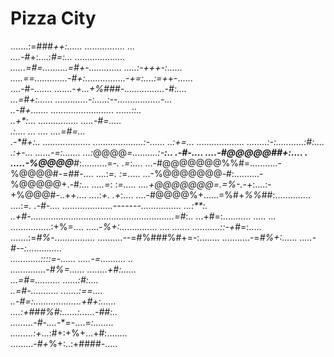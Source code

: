 # Pizza City
   .......:=###*++:......             ................  ...          
   ....-*#+:....:*#=:...               ....................         
......=#=..........=#+-............. .....:-++****+-:......         
.....=*=.............-#+:................-*+=:....:=+*+-......      
....-#-.......  .......-*+...+%###***-................-#*:....      
...=#+:......   .............-:.....:--.................**-...      
..-#+.......        .........................     ......:**:..      
..+*:...                        ................    .....-#=.....   
.:**....                        ...         ....      ....=#=...    
.-*#+:..        ...................   ....................:**-......
..:+=...        ...................  ........:-:...........:*#*:....
.:+*-...        ......-***=:.......     ...:*@@@@*=..........:-**:..
.-#-....        ....-#@@@@@##+:.... . .....-%@@@@**#*:..........=*-.
.=*:....        ...-#@@@@@@@%%#=...........-%@@@@#-=##-.... ....:*=.
:*=.....        ...-%@@@@@@@*-#*:..........-%@@@@@+.-#*:... .....=*:
:*=.....        ....+@@@@@@@=.=%-.-*+:....:-+%@@@#-..++.... ....:*+.
.+*:....        ....-#@@@@%+......=%#+*%%*##:.............. ....:*=.
.-#-....        ....................-------................ ...:**:.
..+#-.........................................................=#*:..
...+#=:...........       .....       ...    ................:+%=....
.....-*%+:............... ....      ....... ...........::-+*#=:.....
.......:=*#%*-................      ..........--=#%###%#+=-:........
 ...........-=*#%****+:......          .....-#*--:..............    
     ............::::=*-......         .....-***=.......... ..      
      ..............-#%=......         ........+#:......            
                ...=#=..........        ......:*#:....              
                ..=#-...........    .......:=**=....                
                ..-#*=:...................+#+:......                
                ....:+###%#:......:......-##*:..                    
                .........-#-....-**=-....=*:........                
                .........:+*...:#+:+%+...+#:........                
                 .........-*#+*%+:..:+####-.....                    
